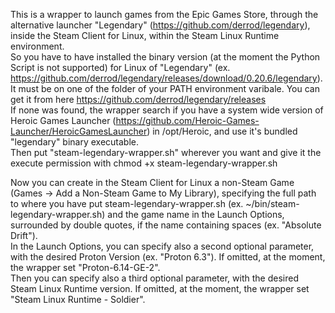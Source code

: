 This is a wrapper to launch games from the Epic Games Store, through the alternative launcher "Legendary" (https://github.com/derrod/legendary), inside the Steam Client for Linux, within the Steam Linux Runtime environment.  
So you have to have installed the binary version (at the moment the Python Script is not supported) for Linux of "Legendary" (ex. https://github.com/derrod/legendary/releases/download/0.20.6/legendary). It must be on one of the folder of your PATH environment varibale.
You can get it from here https://github.com/derrod/legendary/releases  
If none was found, the wrapper search if you have a system wide version of Heroic Games Launcher (https://github.com/Heroic-Games-Launcher/HeroicGamesLauncher) in /opt/Heroic, and use it's bundled "legendary" binary executable.  
Then put "steam-legendary-wrapper.sh" wherever you want and give it the execute permission with chmod +x steam-legendary-wrapper.sh

Now you can create in the Steam Client for Linux a non-Steam Game (Games -> Add a Non-Steam Game to My Library), specifying the full path to where you have put steam-legendary-wrapper.sh (ex. ~/bin/steam-legendary-wrapper.sh) and the game name in the Launch Options, surrounded by double quotes, if the name containing spaces (ex. "Absolute Drift").  
In the Launch Options, you can specify also a second optional parameter, with the desired Proton Version (ex. "Proton 6.3"). If omitted, at the moment, the wrapper set "Proton-6.14-GE-2".  
Then you can specify also a third optional parameter, with the desired Steam Linux Runtime version. If omitted, at the moment, the wrapper set "Steam Linux Runtime - Soldier".  
